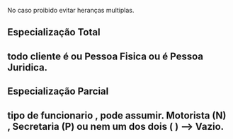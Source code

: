 No caso proibido evitar heranças multiplas. 


## Especialização Total

todo cliente é ou Pessoa Fisica ou é Pessoa Juridica.
---

## Especialização Parcial

tipo de funcionario , pode assumir. Motorista (N) , Secretaria (P) ou nem um dos dois ( ) --> Vazio.
---
